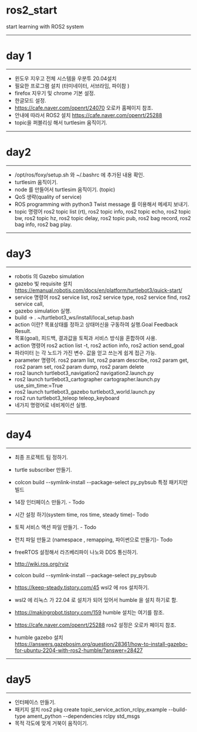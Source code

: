 # ros2_start
start learning with ROS2 system 
- - -
# day 1
- - -
* 윈도우 지우고 전체 시스템을 우분투 20.04설치
* 필요한 프로그램 설치 (터미네이터, 서브라임, 파이참 )
* firefox 지우기 및 chrome 기본 설정.
* 한글모드 설정.
* https://cafe.naver.com/openrt/24070 오로카 홈페이지 참조.
* 안내에 따라서 ROS2 설치 https://cafe.naver.com/openrt/25288
* topic을 퍼블리싱 해서 turtlesim 움직이기.
- - -
# day2
- - -
* /opt/ros/foxy/setup.sh 와 ~/.bashrc 에 추가된 내용 확인.
* turtlesim 움직이기. 
* node 를 만들어서 turtlesim 움직이기. (topic)
* QoS 생략(quality of service)
* ROS programming with python3 Twist message 를 이용해서 메세지 보내기.
* topic 명령어 ros2 topic list (rt), ros2 topic info, ros2 topic echo, ros2 topic bw, ros2 topic hz, ros2 topic delay, ros2 topic pub, ros2 bag record, ros2 bag info, ros2 bag play.
- - -
# day3
- - -
* robotis 의 Gazebo simulation
* gazebo 빛 requisite 설치 https://emanual.robotis.com/docs/en/platform/turtlebot3/quick-start/
* service 명령어 ros2 service list, ros2 service type, ros2 service find, ros2 service call, 
* gazebo simulation 실행.
* build -> . ~/turtlebot3_ws/install/local_setup.bash
* action 이란? 목표상태를 정하고 상태머신을 구동하여 실행.Goal Feedback Result.
* 목표(goal), 피드백, 결과값을 토픽과 서비스 방식을 혼합하여 사용. 
* action 명령어 ros2 action list -t, ros2 action info, ros2 action send_goal
* 파라미터 는 각 노드가 가진 변수. 값을 얻고 쓰는게 쉽게 접근 가능.
* parameter 명령어. ros2 param list, ros2 param describe, ros2 param get, ros2 param set, ros2 param dump, ros2 param delete
* ros2 launch turtlebot3_navigation2 navigation2.launch.py
* ros2 launch turtlebot3_cartographer cartographer.launch.py use_sim_time:=True
* ros2 launch turtlebot3_gazebo turtlebot3_world.launch.py
* ros2 run turtlebot3_teleop teleop_keyboard
* 네가지 명령어로 네비게이션 실행.
- - - 
# day4
- - -
* 최종 프로젝트 팀 정하기. 
* turtle subscriber 만들기. 
* colcon build --symlink-install --package-select py_pybsub 특정 패키지만 빌드
* 14장 인터페이스 만들기. - Todo
* 시간 설정 하기(system time, ros time, steady time)- Todo
* 토픽 서비스 액션 파일 만들기. - Todo
* 런치 파일 만들고 (namespace , remapping, 파이썬으로 만들기)- Todo
* freeRTOS 설정해서 라즈베리파이 나노와 DDS 통신하기. 
* http://wiki.ros.org/rviz

* colcon build --symlink-install --package-select py_pybsub
* https://keep-steady.tistory.com/45 wsl2 에 ros 설치하기.
* wsl2 에 리눅스 가 22.04 로 설치가 되어 있어서 humble 을 설치 하기로 함. 
* https://makingrobot.tistory.com/159 humble 설치는 여기를 참조.
* https://cafe.naver.com/openrt/25288 ros2 설정은 오로카 페이지 참조. 
* humble gazebo 설치 https://answers.gazebosim.org/question/28361/how-to-install-gazebo-for-ubuntu-2204-with-ros2-humble/?answer=28427

- - -
# day5
- - -
* 인터페이스 만들기.
* 패키지 설치 ros2 pkg create topic_service_action_rclpy_example --build-type ament_python --dependencies rclpy std_msgs
* 목적 각도에 맞게 거북이 움직이기.
